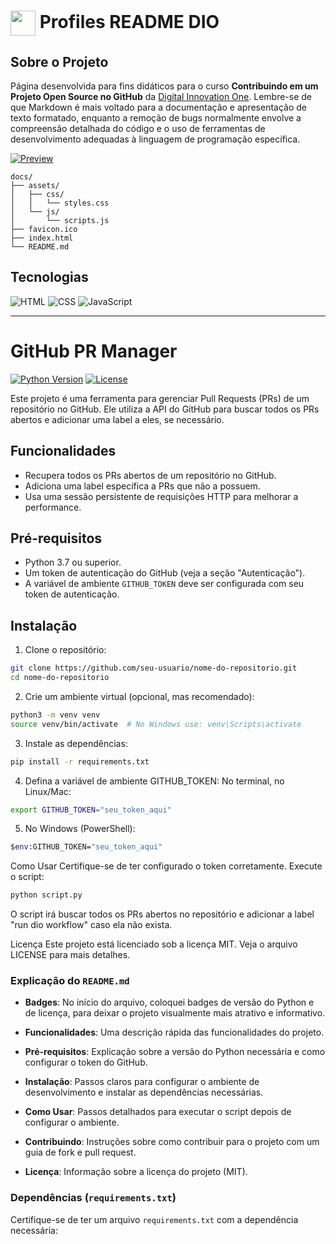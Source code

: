 <h1>
    <a href="https://www.dio.me/">
     <img align="center" width="40px" src="https://hermes.digitalinnovation.one/assets/diome/logo-minimized.png"></a>
    <span> Profiles README DIO</span>
</h1>

## Sobre o Projeto
Página desenvolvida para fins didáticos para o curso **Contribuindo em um Projeto Open Source no GitHub** da [Digital Innovation One](https://www.dio.me/). Lembre-se de que Markdown é mais voltado para a documentação e apresentação de texto formatado, enquanto a remoção de bugs normalmente envolve a compreensão detalhada do código e o uso de ferramentas de desenvolvimento adequadas à linguagem de programação específica.

[![Preview](https://img.shields.io/badge/Preview-000?style=for-the-badge&logo=github&logoColor=30A3DC)](https://digitalinnovationone.github.io/dio-lab-open-source/)

```
docs/
├── assets/
│   ├── css/
│   │   └── styles.css
│   └── js/
│       └── scripts.js
├── favicon.ico
├── index.html
└── README.md
```

## Tecnologias
![HTML](https://img.shields.io/badge/HTML-000?style=for-the-badge&logo=html5&logoColor=30A3DC)
![CSS](https://img.shields.io/badge/CSS-000?style=for-the-badge&logo=css3&logoColor=E94D5F)
![JavaScript](https://img.shields.io/badge/JavaScript-000?style=for-the-badge&logo=javascript&logoColor=30A3DC)

 ---
# GitHub PR Manager

[![Python Version](https://img.shields.io/badge/python-3.7%2B-blue)](https://www.python.org/)
[![License](https://img.shields.io/badge/license-MIT-green)](https://opensource.org/licenses/MIT)

Este projeto é uma ferramenta para gerenciar Pull Requests (PRs) de um repositório no GitHub. Ele utiliza a API do GitHub para buscar todos os PRs abertos e adicionar uma label a eles, se necessário.

## Funcionalidades

- Recupera todos os PRs abertos de um repositório no GitHub.
- Adiciona uma label específica a PRs que não a possuem.
- Usa uma sessão persistente de requisições HTTP para melhorar a performance.

## Pré-requisitos

- Python 3.7 ou superior.
- Um token de autenticação do GitHub (veja a seção "Autenticação").
- A variável de ambiente `GITHUB_TOKEN` deve ser configurada com seu token de autenticação.

## Instalação

1. Clone o repositório:
```bash
git clone https://github.com/seu-usuario/nome-do-repositorio.git
cd nome-do-repositorio
```
2. Crie um ambiente virtual (opcional, mas recomendado):
```bash
python3 -m venv venv
source venv/bin/activate  # No Windows use: venv\Scripts\activate
```
3. Instale as dependências:
```bash
pip install -r requirements.txt
```
4. Defina a variável de ambiente GITHUB_TOKEN:
No terminal, no Linux/Mac:
```bash
export GITHUB_TOKEN="seu_token_aqui"
```
5. No Windows (PowerShell):
```bash
$env:GITHUB_TOKEN="seu_token_aqui"
```
Como Usar
Certifique-se de ter configurado o token corretamente.
Execute o script:
```bash
python script.py
```
O script irá buscar todos os PRs abertos no repositório e adicionar a label "run dio workflow" caso ela não exista.

Licença
Este projeto está licenciado sob a licença MIT. Veja o arquivo LICENSE para mais detalhes.


### Explicação do `README.md`

- **Badges**: No início do arquivo, coloquei badges de versão do Python e de licença, para deixar o projeto visualmente mais atrativo e informativo.
  
- **Funcionalidades**: Uma descrição rápida das funcionalidades do projeto.

- **Pré-requisitos**: Explicação sobre a versão do Python necessária e como configurar o token do GitHub.

- **Instalação**: Passos claros para configurar o ambiente de desenvolvimento e instalar as dependências necessárias.

- **Como Usar**: Passos detalhados para executar o script depois de configurar o ambiente.

- **Contribuindo**: Instruções sobre como contribuir para o projeto com um guia de fork e pull request.

- **Licença**: Informação sobre a licença do projeto (MIT).

### Dependências (`requirements.txt`)

Certifique-se de ter um arquivo `requirements.txt` com a dependência necessária:












